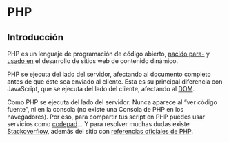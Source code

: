# PHP

## Introducción

PHP es un lenguaje de programación de código abierto, [nacido para-](http://php.net/manual/es/history.php.php) y [usado en](http://spectrum.ieee.org/computing/software/the-2016-top-programming-languages) el desarrollo de sitios web de contenido dinámico. 

PHP se ejecuta del lado del servidor, afectando al documento completo antes de que éste sea enviado al cliente. Esta es su principal diferencia con JavaScript, que se ejecuta del lado del cliente, afectando al [DOM](https://developer.mozilla.org/es/docs/Referencia_DOM_de_Gecko/Introducci%C3%B3n#DOM_y_JavaScript).

Como PHP se ejecuta del lado del servidor: Nunca aparece al “ver código fuente”, ni en la consola (no existe una Consola de PHP en los navegadores). Por eso, para compartir tus script en PHP puedes usar servicios como [codepad](http://codepad.org/)… Y para resolver muchas dudas existe [Stackoverflow](http://stackoverflow.com/questions/tagged/php), además del sitio con [referencias oficiales de PHP](http://php.net/manual/es/langref.php).
